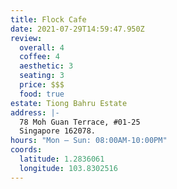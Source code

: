```yaml
---
title: Flock Cafe
date: 2021-07-29T14:59:47.950Z
review:
  overall: 4
  coffee: 4
  aesthetic: 3
  seating: 3
  price: $$$
  food: true
estate: Tiong Bahru Estate
address: |-
  78 Moh Guan Terrace, #01-25
  Singapore 162078.
hours: "Mon — Sun: 08:00AM-10:00PM"
coords:
  latitude: 1.2836061
  longitude: 103.8302516
---
```

